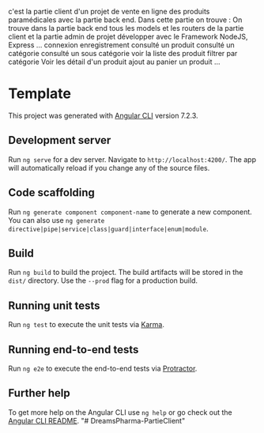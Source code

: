 
c'est la partie client d'un projet de vente en ligne des produits paramédicales avec la partie back end. Dans cette partie on trouve :
On trouve dans la partie back end tous les models et les routers  de la partie client et la partie admin de projet développer avec le Framework NodeJS, Express …
connexion
enregistrement
consulté un produit
consulté un catégorie
consulté un sous catégorie
voir la liste des produit filtrer par catégorie
Voir les détail d'un produit
ajout au panier un produit
...

# Template

This project was generated with [Angular CLI](https://github.com/angular/angular-cli) version 7.2.3.

## Development server

Run `ng serve` for a dev server. Navigate to `http://localhost:4200/`. The app will automatically reload if you change any of the source files.

## Code scaffolding

Run `ng generate component component-name` to generate a new component. You can also use `ng generate directive|pipe|service|class|guard|interface|enum|module`.

## Build

Run `ng build` to build the project. The build artifacts will be stored in the `dist/` directory. Use the `--prod` flag for a production build.

## Running unit tests

Run `ng test` to execute the unit tests via [Karma](https://karma-runner.github.io).

## Running end-to-end tests

Run `ng e2e` to execute the end-to-end tests via [Protractor](http://www.protractortest.org/).

## Further help

To get more help on the Angular CLI use `ng help` or go check out the [Angular CLI README](https://github.com/angular/angular-cli/blob/master/README.md).
"# DreamsPharma-PartieClient" 
